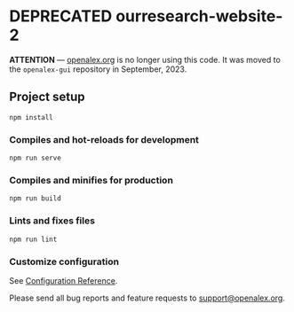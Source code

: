 # DEPRECATED ourresearch-website-2

**ATTENTION** — [openalex.org](httsp://openalex.org) is no longer using this code. It was moved to the `openalex-gui` repository in September, 2023.

## Project setup
```
npm install
```

### Compiles and hot-reloads for development
```
npm run serve
```

### Compiles and minifies for production
```
npm run build
```

### Lints and fixes files
```
npm run lint
```

### Customize configuration
See [Configuration Reference](https://cli.vuejs.org/config/).

Please send all bug reports and feature requests to support@openalex.org.
